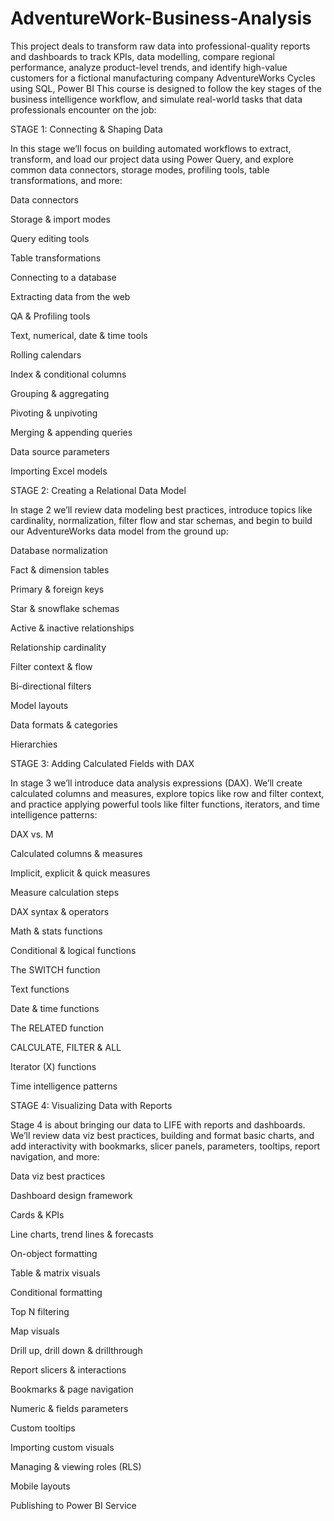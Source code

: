 # AdventureWork-Business-Analysis
This project deals to transform raw data into professional-quality reports and dashboards to track KPIs, data modelling, compare regional performance, analyze product-level trends, and identify high-value customers for a fictional manufacturing company AdventureWorks Cycles using SQL, Power BI
This course is designed to follow the key stages of the business intelligence workflow, and simulate real-world tasks that data professionals encounter on the job:



STAGE 1: Connecting & Shaping Data

In this stage we’ll focus on building automated workflows to extract, transform, and load our project data using Power Query, and explore common data connectors, storage modes, profiling tools, table transformations, and more:



Data connectors

Storage & import modes

Query editing tools

Table transformations

Connecting to a database

Extracting data from the web

QA & Profiling tools

Text, numerical, date & time tools

Rolling calendars

Index & conditional columns

Grouping & aggregating

Pivoting & unpivoting

Merging & appending queries

Data source parameters

Importing Excel models



STAGE 2: Creating a Relational Data Model

In stage 2 we’ll review data modeling best practices, introduce topics like cardinality, normalization, filter flow and star schemas, and begin to build our AdventureWorks data model from the ground up:



Database normalization

Fact & dimension tables

Primary & foreign keys

Star & snowflake schemas

Active & inactive relationships

Relationship cardinality

Filter context & flow

Bi-directional filters

Model layouts

Data formats & categories

Hierarchies



STAGE 3: Adding Calculated Fields with DAX

In stage 3 we’ll introduce data analysis expressions (DAX). We’ll create calculated columns and measures, explore topics like row and filter context, and practice applying powerful tools like filter functions, iterators, and time intelligence patterns:



DAX vs. M

Calculated columns & measures

Implicit, explicit & quick measures

Measure calculation steps

DAX syntax & operators

Math & stats functions

Conditional & logical functions

The SWITCH function

Text functions

Date & time functions

The RELATED function

CALCULATE, FILTER & ALL

Iterator (X) functions

Time intelligence patterns



STAGE 4: Visualizing Data with Reports

Stage 4 is about bringing our data to LIFE with reports and dashboards. We’ll review data viz best practices, building and format basic charts, and add interactivity with bookmarks, slicer panels, parameters, tooltips, report navigation, and more:



Data viz best practices

Dashboard design framework

Cards & KPIs

Line charts, trend lines & forecasts

On-object formatting

Table & matrix visuals

Conditional formatting

Top N filtering

Map visuals

Drill up, drill down & drillthrough

Report slicers & interactions

Bookmarks & page navigation

Numeric & fields parameters

Custom tooltips

Importing custom visuals

Managing & viewing roles (RLS)

Mobile layouts

Publishing to Power BI Service
